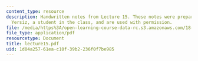 ```yaml
---
content_type: resource
description: Handwritten notes from Lecture 15. These notes were prepared by Melike
  Yersiz, a student in the class, and are used with permission.
file: /media/https%3A/open-learning-course-data-rc.s3.amazonaws.com/18-075-advanced-calculus-for-engineers-fall-2004/1d04a25761eac10f39b2236f0f7be985_lecture15.pdf
file_type: application/pdf
resourcetype: Document
title: lecture15.pdf
uid: 1d04a257-61ea-c10f-39b2-236f0f7be985
---
```


